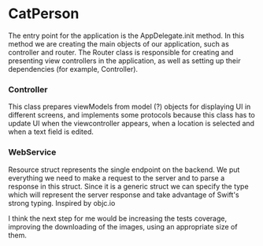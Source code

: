 # CatPerson

The entry point for the application is the AppDelegate.init method. In this method we are creating the main objects of our application, such as controller and router. 
The Router class is responsible for creating and presenting view controllers in the application, as well as setting up their dependencies (for example, Controller).

### Controller

This class prepares viewModels from model (?) objects for displaying UI in different screens, and implements some protocols because this class has to update UI when the viewcontroller appears, when a location is selected and when  a text field is edited.

### WebService

Resource struct represents the single endpoint on the backend. We put everything we need to make a request to the server and to parse a response in this struct. Since it is a generic struct we can specify the type which will represent the server response and take advantage of Swift's strong typing. Inspired by objc.io

I think the next step for me would be increasing the tests coverage, improving the downloading of the images, using an appropriate size of them. 
